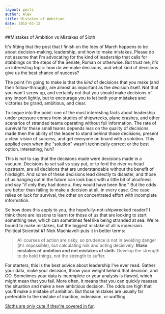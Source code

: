 ```yaml
---
layout: posts
author: Alex
title: Mistakes of Ambition
date: 2015-03-15
---
```

##Mistakes of Ambition vs Mistakes of Sloth

It's fitting that the post that I finish on the Ides of March happens to be about decision-making,
leadership, and how to make mistakes. Please do not assume that I'm advocating for the kind of leadership
that calls for stabbings on the steps of the Senate, Roman or otherwise.
But trust me, it's an interesting topic: how do we make decisions, and what kind of decisions give us the best chance of success?

The point I'm going to make is that the *kind* of decisions that you make (and their follow-through),
are almost as important as the decision itself. Not that you won't screw up,
and certainly not that you should make decisions of any import lightly,
but to encourage you to let both your mistakes and victories be grand, ambitious, and clear.

To segue into the point: one of the most interesting facts about leadership under pressure
comes from studies of shipwrecks, plane crashes, and other scenarios of stranded teams
operating without full information. The rate of survival for these small teams depends less
on the quality of decisions made then the ability of the leader to stand behind those decisions,
present a clear vision of success, and get everyone on board with a solution.
This applied even when the "solution" wasn't technically correct or the best option. Interesting, huh?

This is *not* to say that the decisions made were decisions made in a vacuum.
Decisions to set sail vs stay put, or to ford the river vs head upstream,
are all decisions that are understandable without the benefit of hindsight.
And some of these decisions lead directly to disaster, 
and those of us hanging out in the future can look back with a little bit of aloofness and say
"if only they had done *x*, they would have been fine." 
But the odds are better than failing to make a decision at all, in every case.
One case relies on luck for survival, the other on concentrated effort with incomplete information.

So how does this apply to you, the hopefully-not-shipwrecked reader?
I think there are lessons to learn for those of us that are looking to start something new,
which can sometimes feel like being stranded at sea. We're bound to make mistakes,
but the biggest mistake of all is indecision. 
Political Scientist #1 Nick Machiavelli puts it in better terms:

>All courses of action are risky, so prudence is not in avoiding danger (it’s impossible),
>but calculating risk and acting decisively. 
>**Make mistakes of ambition and not mistakes of sloth**.
>Develop the strength to do bold things, not the strength to suffer.

For starters, this is the best advice about leadership I've ever read.
Gather your data, make your decision, throw your weight behind that decision, and GO.
Sometimes your data is incomplete or your analysis is flawed, which might mean that you fail. 
More often, it means that you can quickly reasses the situation and make a new ambitious decision.
The odds are high that you'll make a mistake of ambition.
But those mistakes are usually far preferable to the mistake of inaction, indecision, or waffling.

[Sloths are only cute if they're covered in fur](http://i.imgur.com/zMaMjfz.gifv).



